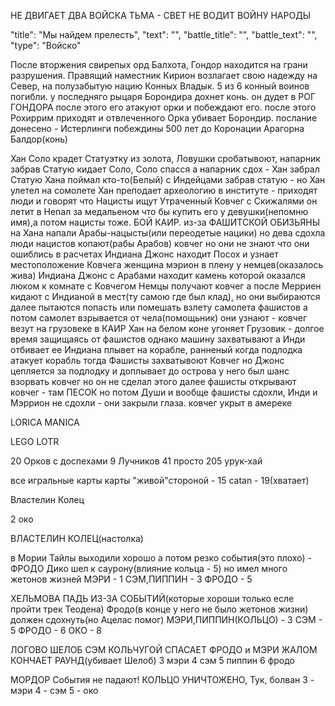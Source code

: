 

НЕ ДВИГАЕТ ДВА ВОЙСКА ТЬМА - СВЕТ НЕ ВОДИТ ВОЙНУ НАРОДЫ


"title": "Мы найдем прелесть",
"text": "",
"battle_title": "",
"battle_text": "",
"type": "Войско"


После вторжения свирепых орд Балхота, Гондор находится на грани разрушения. Правящий наместник Кирион возлагает свою надежду на Север, на полузабытую нацию Конных Владык. 5 из 6 конный воинов погибли. у последняго рыцаря Борондира дохнет конь. он дудет в РОГ ГОНДОРА после этого его атакуют орки и побеждают его. после этого Рохиррим приходят и отвлеченного Орка убивает Борондир. послание донесено - Истерлинги побеждины
500 лет до Коронации Арагорна
Балдор(конь)


Хан Соло крадет Статуэтку из золота, Ловушки сробатывоют, напарник забрав Статую кидает Соло, Соло спасся а напарник сдох - Хан забрал Статую
Хана поймал кто-то(Белый) с Индейцами забрав статую - но Хан улетел на сомолете
Хан преподает археологию в институте - приходят люди и говорят что Нацисты ищут Утраченный Ковчег с Скижалями
он летит в Непал за медальеном что бы купить его у девушки(непомню имя),а потом нацисты тоже. БОЙ
КАИР. из-за ФАШИТСКОЙ ОБИЗЬЯНЫ на Хана напали Арабы-нацысты(или переодетые нацики) но дева сдохла
люди нацистов копают(рабы Арабов) ковчег но они не знают что они ошиблись в расчетах
Индиана Джонс находит Посох и узнает местоположение Ковчега
женщина мэрион в плену у немцев(оказалось жива)
Индиана Джонс с Арабами находит камень которой оказался люком к комнате с Ковчегом
Немцы получают ковчег а после Мерриен  кидают с Индианой в мест(ту самою где был клад), но они выбираются далее пытаются попасть или помешать взлету самолета фашистов а потом самолет взрывается
от чела(помощьник) они узнают - ковчег везут на грузовеке в КАИР
Хан на белом коне угоняет Грузовик - долгое время защищаясь от фашистов однако машину захватывают а Инди отбивает ее
Индиана плывет на корабле, ранненый когда подлодка атакует корабль тогда Фашисты захватывоют Ковчег но Джонс цепляется за подлодку и доплывает до острова
у него был шанс взорвать ковчег но он не сделал этого
далее фашисты открывают ковчег - там ПЕСОК но потом Души и вообще фашисты сдохли, Инди и Мэррион не сдохли - они закрыли глаза.
ковчег укрыт в амереке

LORICA MANICA

LEGO LOTR

20 Орков с доспехами
9 Лучников
41 просто
205 урук-хай

все игральные карты карты "живой"стороной - 15
catan - 19(хватает)

Властелин Колец


2 око


ВЛАСТЕЛИН КОЛЕЦ(настолка)

в Мории Тайлы выходили хорошо а потом резко события(это плохо) - ФРОДО Дико шел к саурону(влияние кольца - 5) но имел много жетонов жизней
МЭРИ - 1
СЭМ,ПИППИН - 3
ФРОДО - 5

ХЕЛЬМОВА ПАДЬ ИЗ-ЗА СОБЫТИЙ(которые хороши только есле пройти трек Теодена) Фродо(в конце у него не было жетонов жизни) должен сдохнуть(но Ацелас помог)
МЭРИ,ПИППИН(КОЛЬЦО) - 3
СЭМ - 5
ФРОДО - 6
ОКО - 8

ЛОГОВО ШЕЛОБ СЭМ КОЛЬЧУГОЙ СПАСАЕТ ФРОДО и МЭРИ ЖАЛОМ КОНЧАЕТ РАУНД(убивает Шелоб)
3 мэри
4 сэм
5 пиппин
6 фродо

МОРДОР События не падают! КОЛЬЦО УНИЧТОЖЕНО, Тук, болван
3 - мэри
4 - сэм
5 - око
